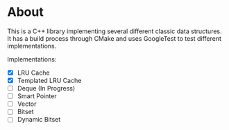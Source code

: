# About
This is a C++ library implementing several different classic data structures. It has a build process through CMake and uses GoogleTest to test different implementations.

Implementations:
- [x] LRU Cache
- [x] Templated LRU Cache
- [ ] Deque (In Progress)
- [ ] Smart Pointer
- [ ] Vector
- [ ] Bitset
- [ ] Dynamic Bitset
